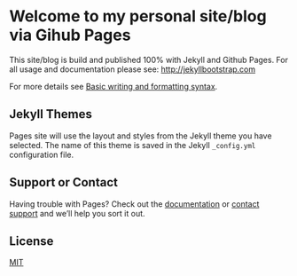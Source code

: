 # Welcome to my personal site/blog via Gihub Pages

This site/blog is build and published 100% with Jekyll and Github Pages.
For all usage and documentation please see: <http://jekyllbootstrap.com>

For more details see [Basic writing and formatting syntax](https://docs.github.com/en/github/writing-on-github/getting-started-with-writing-and-formatting-on-github/basic-writing-and-formatting-syntax).

## Jekyll Themes

Pages site will use the layout and styles from the Jekyll theme you have selected. The name of this theme is saved in the Jekyll `_config.yml` configuration file.

## Support or Contact

Having trouble with Pages? Check out the [documentation](https://docs.github.com/categories/github-pages-basics/) or [contact support](https://support.github.com/contact) and we’ll help you sort it out.

## License

[MIT](http://opensource.org/licenses/MIT)
